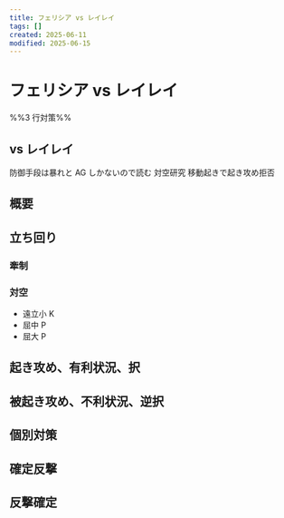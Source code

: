 ```yaml
---
title: フェリシア vs レイレイ
tags: []
created: 2025-06-11
modified: 2025-06-15
---
```


# フェリシア vs レイレイ

%%3 行対策%%

## vs レイレイ

防御手段は暴れと AG しかないので読む
対空研究
移動起きで起き攻め拒否

## 概要

## 立ち回り

### 牽制

### 対空

- 遠立小 K
- 屈中 P
- 屈大 P

## 起き攻め、有利状況、択

## 被起き攻め、不利状況、逆択

## 個別対策

## 確定反撃

## 反撃確定
